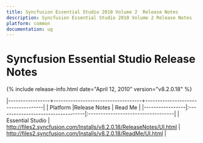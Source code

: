 ```yaml
---
title: Syncfusion Essential Studio 2010 Volume 2  Release Notes  
description: Syncfusion Essential Studio 2010 Volume 2 Release Notes  
platform: common
documentation: ug
---
```


# Syncfusion Essential Studio Release Notes  

{% include release-info.html date="April 12, 2010"  version="v8.2.0.18" %} 


|-----------------+------------------------------------+------------------------------------|
|   Platform      |Release Notes                       | Read Me                            |
|-----------------|:-----------------------------------|:-----------------------------------|
| Essential Studio  | <http://files2.syncfusion.com/Installs/v8.2.0.18/ReleaseNotes/UI.html> | <http://files2.syncfusion.com/Installs/v8.2.0.18/ReadMe/UI.html> |
